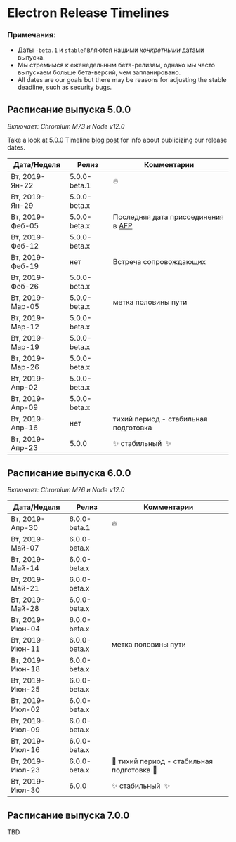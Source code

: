 # Electron Release Timelines

### Примечания:

* Даты `-beta.1` и `stable`являются нашими *конкретными* датами выпуска.
* Мы стремимся к еженедельным бета-релизам, однако мы часто выпускаем больше бета-версий, чем запланировано.
* All dates are our goals but there may be reasons for adjusting the stable deadline, such as security bugs.

## Расписание выпуска 5.0.0

*Включает: Chromium M73 и Node v12.0*

Take a look at 5.0.0 Timeline [blog post](https://electronjs.org/blog/electron-5-0-timeline) for info about publicizing our release dates.

| Дата/Неделя     | Релиз        | Комментарии                                                                            |
| --------------- | ------------ | -------------------------------------------------------------------------------------- |
| Вт, 2019-Ян-22  | 5.0.0-beta.1 | 🔥                                                                                      |
| Вт, 2019-Ян-29  | 5.0.0-beta.x |                                                                                        |
| Вт, 2019-Феб-05 | 5.0.0-beta.x | Последняя дата присоединения в [AFP](https://electronjs.org/blog/app-feedback-program) |
| Вт, 2019-Феб-12 | 5.0.0-beta.x |                                                                                        |
| Вт, 2019-Феб-19 | нет          | Встреча сопровождающих                                                                 |
| Вт, 2019-Феб-26 | 5.0.0-beta.x |                                                                                        |
| Вт, 2019-Мар-05 | 5.0.0-beta.x | метка половины пути                                                                    |
| Вт, 2019-Мар-12 | 5.0.0-beta.x |                                                                                        |
| Вт, 2019-Мар-19 | 5.0.0-beta.x |                                                                                        |
| Вт, 2019-Мар-26 | 5.0.0-beta.x |                                                                                        |
| Вт, 2019-Апр-02 | 5.0.0-beta.x |                                                                                        |
| Вт, 2019-Апр-09 | 5.0.0-beta.x |                                                                                        |
| Вт, 2019-Апр-16 | нет          | тихий период - стабильная подготовка                                                   |
| Вт, 2019-Апр-23 | 5.0.0        | ✨ стабильный  ✨                                                                        |

## Расписание выпуска 6.0.0

*Включает: Chromium M76 и Node v12.0*

| Дата/Неделя     | Релиз        | Комментарии                              |
| --------------- | ------------ | ---------------------------------------- |
| Вт, 2019-Апр-30 | 6.0.0-beta.1 | 🔥                                        |
| Вт, 2019-Май-07 | 6.0.0-beta.x |                                          |
| Вт, 2019-Май-14 | 6.0.0-beta.x |                                          |
| Вт, 2019-Май-21 | 6.0.0-beta.x |                                          |
| Вт, 2019-Май-28 | 6.0.0-beta.x |                                          |
| Вт, 2019-Июн-04 | 6.0.0-beta.x |                                          |
| Вт, 2019-Июн-11 | 6.0.0-beta.x | метка половины пути                      |
| Вт, 2019-Июн-18 | 6.0.0-beta.x |                                          |
| Вт, 2019-Июн-25 | 6.0.0-beta.x |                                          |
| Вт, 2019-Июл-02 | 6.0.0-beta.x |                                          |
| Вт, 2019-Июл-09 | 6.0.0-beta.x |                                          |
| Вт, 2019-Июл-16 | 6.0.0-beta.x |                                          |
| Вт, 2019-Июл-23 | 6.0.0-beta.x | 🚧 тихий период - стабильная подготовка 🚧 |
| Вт, 2019-Июл-30 | 6.0.0        | ✨ стабильный  ✨                          |

## Расписание выпуска 7.0.0

TBD